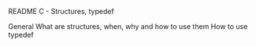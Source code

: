 README  C - Structures, typedef

General
What are structures, when, why and how to use them
How to use typedef
